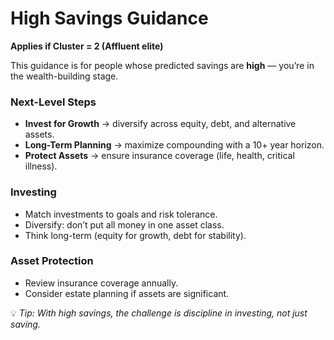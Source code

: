 # High Savings Guidance  
**Applies if Cluster = 2 (Affluent elite)**  

This guidance is for people whose predicted savings are **high** — you’re in the wealth-building stage.  

### Next-Level Steps  
- **Invest for Growth** → diversify across equity, debt, and alternative assets.  
- **Long-Term Planning** → maximize compounding with a 10+ year horizon.  
- **Protect Assets** → ensure insurance coverage (life, health, critical illness).  

### Investing  
- Match investments to goals and risk tolerance.  
- Diversify: don’t put all money in one asset class.  
- Think long-term (equity for growth, debt for stability).  

### Asset Protection  
- Review insurance coverage annually.  
- Consider estate planning if assets are significant.  

💡 *Tip: With high savings, the challenge is discipline in investing, not just saving.*  